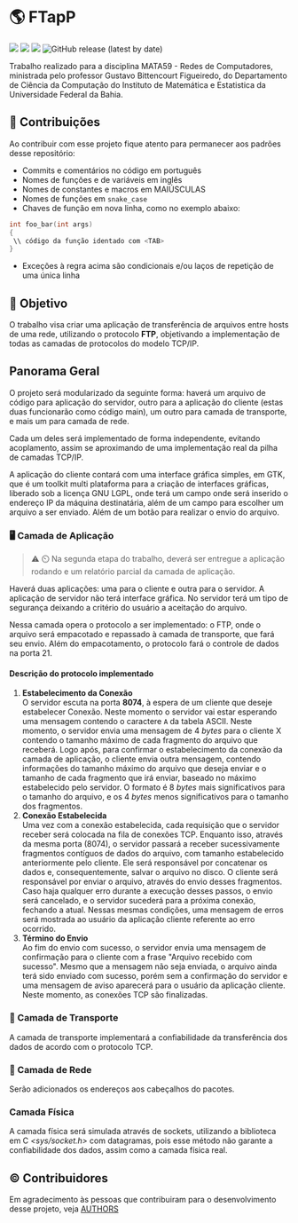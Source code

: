 # :earth_americas: FTapP
![](https://img.shields.io/badge/platform-windows%20%7C%20linux-blue) ![](https://img.shields.io/badge/gtk-3.20-orange) ![](https://img.shields.io/cocoapods/l/AFNetworking) ![GitHub release (latest by date)](https://img.shields.io/github/v/release/gustavooquinteiro/FTapP?color=green)

Trabalho realizado para a disciplina MATA59 - Redes de Computadores, ministrada pelo professor Gustavo Bittencourt Figueiredo, do Departamento de Ciência da Computação do Instituto de Matemática e Estatistica da Universidade Federal da Bahia.

## :busts_in_silhouette: Contribuições
Ao contribuir com esse projeto fique atento para permanecer aos padrões desse repositório:
   - Commits e comentários no código em português 
   - Nomes de funções e de variáveis em inglês
   - Nomes de constantes e macros em MAIÚSCULAS 
   - Nomes de funções em `snake_case`
   - Chaves de função em nova linha, como no exemplo abaixo:
   ```c
   int foo_bar(int args)
   {
    \\ código da função identado com <TAB>
   }
   ```
   - Exceções à regra acima são condicionais e/ou laços de repetição de uma única linha

## :dart: Objetivo 

O trabalho visa criar uma aplicação de transferência de arquivos entre hosts de uma rede, utilizando o protocolo **FTP**, objetivando a implementação de todas as camadas de protocolos do modelo TCP/IP.

## Panorama Geral

O projeto será modularizado da seguinte forma: haverá um arquivo de código para aplicação do servidor, outro para a aplicação do cliente (estas duas funcionarão como código main), um outro para camada de transporte, e mais um para camada de rede. 

Cada um deles será implementado de forma independente, evitando acoplamento, assim se aproximando de uma implementação real da pilha de camadas TCP/IP.

A aplicação do cliente contará com uma interface gráfica simples, em GTK, que é um toolkit multi plataforma para a criação de interfaces gráficas, liberado sob a licença GNU LGPL, onde terá um campo onde será inserido o endereço IP da máquina destinatária, além de um campo para escolher um arquivo a ser enviado. Além de um botão para realizar o envio do arquivo.

### :desktop_computer: Camada de Aplicação
> :warning: :timer_clock: Na segunda etapa do trabalho, deverá ser entregue a aplicação rodando e um relatório parcial da camada de aplicação.

Haverá duas aplicações: uma para o cliente e outra para o servidor. A aplicação de servidor não terá interface gráfica. No servidor terá um tipo de segurança deixando a critério do usuário a aceitação do arquivo.

Nessa camada opera o protocolo a ser implementado: o FTP, onde o arquivo será empacotado e repassado à camada de transporte, que fará seu envio. Além do empacotamento, o protocolo fará o controle de dados na porta 21.

#### Descrição do protocolo implementado
1. **Estabelecimento da Conexão**  
O servidor escuta na porta **8074**, à espera de um cliente que deseje estabelecer Conexão. Neste momento o servidor vai estar esperando uma mensagem contendo o caractere ``` A ``` da tabela ASCII. Neste momento, o servidor envia uma mensagem de 4 *bytes* para o cliente X contendo o tamanho máximo de cada fragmento do arquivo que receberá. Logo após, para confirmar o estabelecimento da conexão da camada de aplicação, o cliente envia outra mensagem, contendo informações do tamanho máximo do arquivo que deseja enviar e o tamanho de cada fragmento que irá enviar, baseado no máximo estabelecido pelo servidor. O formato é 8 *bytes* mais significativos para o tamanho do arquivo, e os 4 *bytes* menos significativos para o tamanho dos fragmentos.
2. **Conexão Estabelecida**  
Uma vez com a conexão estabelecida, cada requisição que o servidor receber será colocada na fila de conexões TCP. Enquanto isso, através da mesma porta (8074), o servidor passará a receber sucessivamente fragmentos contíguos de dados do arquivo, com tamanho estabelecido anteriormente pelo cliente. Ele será responsável por concatenar os dados e, consequentemente, salvar o arquivo no disco. O cliente será responsável por enviar o arquivo, através do envio desses fragmentos.
Caso haja qualquer erro durante a execução desses passos, o envio será cancelado, e o servidor sucederá para a próxima conexão, fechando a atual. Nessas mesmas condições, uma mensagem de erros será mostrada ao usuário da aplicação cliente referente ao erro ocorrido.
3. **Término do Envio**  
Ao fim do envio com sucesso, o servidor envia uma mensagem de confirmação para o cliente com a frase "Arquivo recebido com sucesso". Mesmo que a mensagem não seja enviada, o arquivo ainda terá sido enviado com sucesso, porém sem a confirmação do servidor e uma mensagem de aviso aparecerá para o usuário da aplicação cliente. Neste momento, as conexões TCP são finalizadas. 


### :articulated_lorry: Camada de Transporte

A camada de transporte implementará a confiabilidade da transferência dos dados de acordo com o protocolo TCP.

###  :satellite: Camada de Rede

Serão adicionados os endereços aos cabeçalhos do pacotes.

### Camada Física

A camada física será simulada através de sockets, utilizando a biblioteca em C *<sys/socket.h>* com datagramas, pois esse método não garante a confiabilidade dos dados, assim como a camada física real.

## :copyright: Contribuidores
Em agradecimento às pessoas que contribuiram para o desenvolvimento desse projeto, veja [AUTHORS](AUTHORS)
